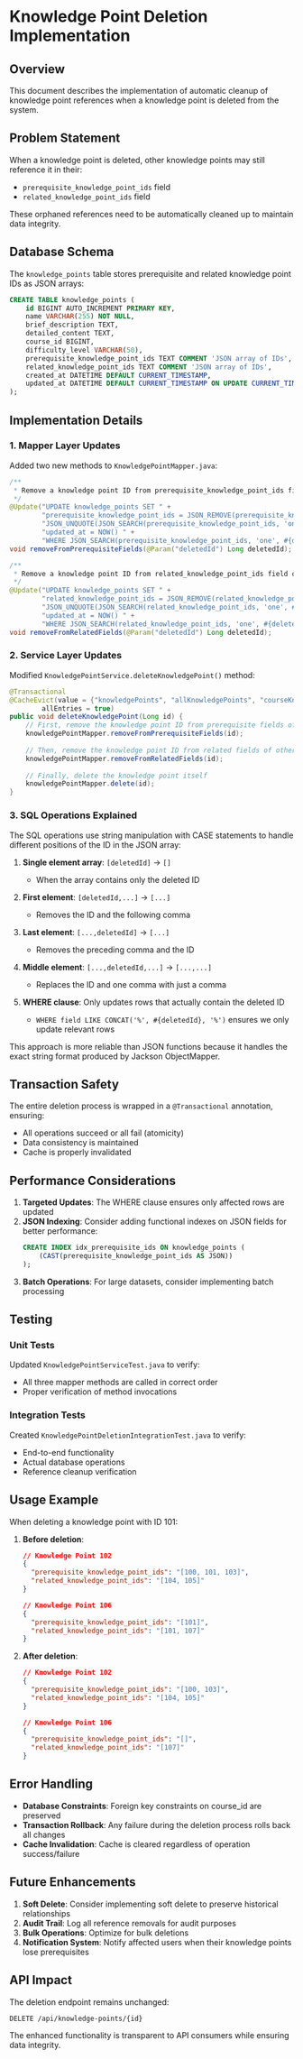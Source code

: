 # Knowledge Point Deletion Implementation

## Overview

This document describes the implementation of automatic cleanup of knowledge point references when a knowledge point is deleted from the system.

## Problem Statement

When a knowledge point is deleted, other knowledge points may still reference it in their:
- `prerequisite_knowledge_point_ids` field
- `related_knowledge_point_ids` field

These orphaned references need to be automatically cleaned up to maintain data integrity.

## Database Schema

The `knowledge_points` table stores prerequisite and related knowledge point IDs as JSON arrays:

```sql
CREATE TABLE knowledge_points (
    id BIGINT AUTO_INCREMENT PRIMARY KEY,
    name VARCHAR(255) NOT NULL,
    brief_description TEXT,
    detailed_content TEXT,
    course_id BIGINT,
    difficulty_level VARCHAR(50),
    prerequisite_knowledge_point_ids TEXT COMMENT 'JSON array of IDs',
    related_knowledge_point_ids TEXT COMMENT 'JSON array of IDs',
    created_at DATETIME DEFAULT CURRENT_TIMESTAMP,
    updated_at DATETIME DEFAULT CURRENT_TIMESTAMP ON UPDATE CURRENT_TIMESTAMP
);
```

## Implementation Details

### 1. Mapper Layer Updates

Added two new methods to `KnowledgePointMapper.java`:

```java
/**
 * Remove a knowledge point ID from prerequisite_knowledge_point_ids field of all knowledge points
 */
@Update("UPDATE knowledge_points SET " +
        "prerequisite_knowledge_point_ids = JSON_REMOVE(prerequisite_knowledge_point_ids, " +
        "JSON_UNQUOTE(JSON_SEARCH(prerequisite_knowledge_point_ids, 'one', #{deletedId}))), " +
        "updated_at = NOW() " +
        "WHERE JSON_SEARCH(prerequisite_knowledge_point_ids, 'one', #{deletedId}) IS NOT NULL")
void removeFromPrerequisiteFields(@Param("deletedId") Long deletedId);

/**
 * Remove a knowledge point ID from related_knowledge_point_ids field of all knowledge points
 */
@Update("UPDATE knowledge_points SET " +
        "related_knowledge_point_ids = JSON_REMOVE(related_knowledge_point_ids, " +
        "JSON_UNQUOTE(JSON_SEARCH(related_knowledge_point_ids, 'one', #{deletedId}))), " +
        "updated_at = NOW() " +
        "WHERE JSON_SEARCH(related_knowledge_point_ids, 'one', #{deletedId}) IS NOT NULL")
void removeFromRelatedFields(@Param("deletedId") Long deletedId);
```

### 2. Service Layer Updates

Modified `KnowledgePointService.deleteKnowledgePoint()` method:

```java
@Transactional
@CacheEvict(value = {"knowledgePoints", "allKnowledgePoints", "courseKnowledgePoints"},
        allEntries = true)
public void deleteKnowledgePoint(Long id) {
    // First, remove the knowledge point ID from prerequisite fields of other knowledge points
    knowledgePointMapper.removeFromPrerequisiteFields(id);
    
    // Then, remove the knowledge point ID from related fields of other knowledge points
    knowledgePointMapper.removeFromRelatedFields(id);
    
    // Finally, delete the knowledge point itself
    knowledgePointMapper.delete(id);
}
```

### 3. SQL Operations Explained

The SQL operations use string manipulation with CASE statements to handle different positions of the ID in the JSON array:

1. **Single element array**: `[deletedId]` → `[]`
   - When the array contains only the deleted ID

2. **First element**: `[deletedId,...]` → `[...]`
   - Removes the ID and the following comma

3. **Last element**: `[...,deletedId]` → `[...]`
   - Removes the preceding comma and the ID

4. **Middle element**: `[...,deletedId,...]` → `[...,...]`
   - Replaces the ID and one comma with just a comma

5. **WHERE clause**: Only updates rows that actually contain the deleted ID
   - `WHERE field LIKE CONCAT('%', #{deletedId}, '%')` ensures we only update relevant rows

This approach is more reliable than JSON functions because it handles the exact string format produced by Jackson ObjectMapper.

## Transaction Safety

The entire deletion process is wrapped in a `@Transactional` annotation, ensuring:
- All operations succeed or all fail (atomicity)
- Data consistency is maintained
- Cache is properly invalidated

## Performance Considerations

1. **Targeted Updates**: The WHERE clause ensures only affected rows are updated
2. **JSON Indexing**: Consider adding functional indexes on JSON fields for better performance:
   ```sql
   CREATE INDEX idx_prerequisite_ids ON knowledge_points (
       (CAST(prerequisite_knowledge_point_ids AS JSON))
   );
   ```
3. **Batch Operations**: For large datasets, consider implementing batch processing

## Testing

### Unit Tests
Updated `KnowledgePointServiceTest.java` to verify:
- All three mapper methods are called in correct order
- Proper verification of method invocations

### Integration Tests
Created `KnowledgePointDeletionIntegrationTest.java` to verify:
- End-to-end functionality
- Actual database operations
- Reference cleanup verification

## Usage Example

When deleting a knowledge point with ID 101:

1. **Before deletion**:
   ```json
   // Knowledge Point 102
   {
     "prerequisite_knowledge_point_ids": "[100, 101, 103]",
     "related_knowledge_point_ids": "[104, 105]"
   }
   
   // Knowledge Point 106
   {
     "prerequisite_knowledge_point_ids": "[101]",
     "related_knowledge_point_ids": "[101, 107]"
   }
   ```

2. **After deletion**:
   ```json
   // Knowledge Point 102
   {
     "prerequisite_knowledge_point_ids": "[100, 103]",
     "related_knowledge_point_ids": "[104, 105]"
   }
   
   // Knowledge Point 106
   {
     "prerequisite_knowledge_point_ids": "[]",
     "related_knowledge_point_ids": "[107]"
   }
   ```

## Error Handling

- **Database Constraints**: Foreign key constraints on course_id are preserved
- **Transaction Rollback**: Any failure during the deletion process rolls back all changes
- **Cache Invalidation**: Cache is cleared regardless of operation success/failure

## Future Enhancements

1. **Soft Delete**: Consider implementing soft delete to preserve historical relationships
2. **Audit Trail**: Log all reference removals for audit purposes
3. **Bulk Operations**: Optimize for bulk deletions
4. **Notification System**: Notify affected users when their knowledge points lose prerequisites

## API Impact

The deletion endpoint remains unchanged:
```
DELETE /api/knowledge-points/{id}
```

The enhanced functionality is transparent to API consumers while ensuring data integrity.